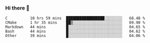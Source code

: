 ### Hi there 👋

<!--
**WShiBin/WShiBin** is a ✨ _special_ ✨ repository because its `README.md` (this file) appears on your GitHub profile.

Here are some ideas to get you started:

- 🔭 I’m currently working on ...
- 🌱 I’m currently learning ...
- 👯 I’m looking to collaborate on ...
- 🤔 I’m looking for help with ...
- 💬 Ask me about ...
- 📫 How to reach me: ...
- 😄 Pronouns: ...
- ⚡ Fun fact: ...
-->

<!--START_SECTION:waka-->
```text
C          10 hrs 59 mins  █████████████████░░░░░░░░   68.48 % 
CMake      1 hr 35 mins    ██▒░░░░░░░░░░░░░░░░░░░░░░   09.90 % 
Markdown   44 mins         █░░░░░░░░░░░░░░░░░░░░░░░░   04.65 % 
Bash       44 mins         █░░░░░░░░░░░░░░░░░░░░░░░░   04.62 % 
Other      39 mins         █░░░░░░░░░░░░░░░░░░░░░░░░   04.06 % 
```
<!--END_SECTION:waka-->
